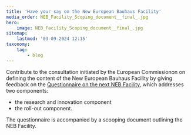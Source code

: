 ```yaml
---
title: 'Have your say on the New European Bauhaus Facility'
media_order: NEB_Facility_Scoping_document__final_.jpg
hero:
    image: NEB_Facility_Scoping_document__final_.jpg
sitemap:
    lastmod: '03-09-2024 12:15'
taxonomy:
    tag:
        - blog
---
```


Contribute to the consultation initiated by the European Commissionon on defining the content of the New European Bauhaus Facility by giving feedback on the [Questionnaire on the next NEB Facility](https://ec.europa.eu/eusurvey/runner/NEBFacility#page0), which addresses two components: 

* the research and innovation component
* the roll-out component.
 
The questionnaire is accompanied by a scooping document outlining the NEB Facility.  
